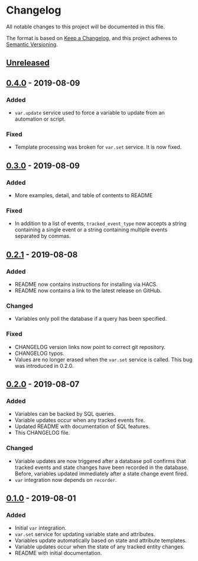 # Changelog
All notable changes to this project will be documented in this file.

The format is based on [Keep a Changelog](https://keepachangelog.com/en/1.0.0/), and this project adheres to [Semantic Versioning](https://semver.org/spec/v2.0.0.html).

## [Unreleased]

## [0.4.0] - 2019-08-09
### Added
- `var.update` service used to force a variable to update from an
  automation or script.
### Fixed
- Template processing was broken for `var.set` service. It is now fixed.

## [0.3.0] - 2019-08-09
### Added
- More examples, detail, and table of contents to README
### Fixed
- In addition to a list of events, `tracked_event_type` now accepts a
  string containing a single event or a string containing multiple
  events separated by commas.

## [0.2.1] - 2019-08-08
### Added
- README now contains instructions for installing via HACS.
- README now contains a link to the latest release on GitHub.
### Changed
- Variables only poll the database if a query has been specified.
### Fixed
- CHANGELOG version links now point to correct git repository.
- CHANGELOG typos.
- Values are no longer erased when the `var.set` service is called. This
  bug was introduced in 0.2.0.

## [0.2.0] - 2019-08-07
### Added
- Variables can be backed by SQL queries.
- Variable updates occur when any tracked events fire.
- Updated README with documentation of SQL features.
- This CHANGELOG file.
### Changed
- Variable updates are now triggered after a database poll confirms that
  tracked events and state changes have been recorded in the database.
  Before, variables updated immediately after a state change event
  fired.
- `var` integration now depends on `recorder`.

## [0.1.0] - 2019-08-01
### Added
- Initial `var` integration.
- `var.set` service for updating variable state and attributes.
- Variables update automatically based on state and attribute templates.
- Variable updates occur when the state of any tracked entity changes.
- README with initial documentation.

[Unreleased]: https://github.com/snarky-snark/home-assistant-variables/compare/v0.4.0...develop
[0.4.0]: https://github.com/snarky-snark/home-assistant-variables/compare/v0.3.0...v0.4.0
[0.3.0]: https://github.com/snarky-snark/home-assistant-variables/compare/v0.2.1...v0.3.0
[0.2.1]: https://github.com/snarky-snark/home-assistant-variables/compare/v0.2.0...v0.2.1
[0.2.0]: https://github.com/snarky-snark/home-assistant-variables/compare/v0.1.0...v0.2.0
[0.1.0]: https://github.com/snarky-snark/home-assistant-variables/releases/tag/v0.1.0
